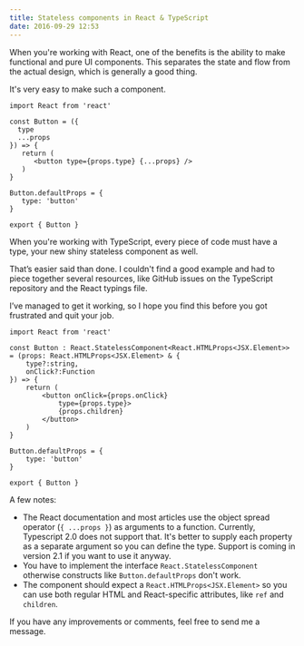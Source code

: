 ```yaml
---
title: Stateless components in React & TypeScript
date: 2016-09-29 12:53
---
```


When you're working with React, one of the benefits is the ability to make functional and pure UI components. This separates the state and flow from the actual design, which is generally a good thing.

It's very easy to make such a component.

```
import React from 'react'

const Button = ({
  type
  ...props
}) => {
   return (
      <button type={props.type} {...props} />
   )
}

Button.defaultProps = {
   type: 'button'
}

export { Button }
```

When you're working with TypeScript, every piece of code must have a type, your new shiny stateless component as well. 

That’s easier said than done. I couldn't find a good example and had to piece together several resources, like GitHub issues on the TypeScript repository and the React typings file.

I’ve managed to get it working, so I hope you find this before you got frustrated and quit your job.

```
import React from 'react'

const Button : React.StatelessComponent<React.HTMLProps<JSX.Element>> = (props: React.HTMLProps<JSX.Element> & {
    type?:string,
    onClick?:Function
}) => {
    return (
        <button onClick={props.onClick}
            type={props.type}>
            {props.children}
        </button>
    )
}

Button.defaultProps = {
    type: 'button'
}

export { Button }
```

A few notes:

- The React documentation and most articles use the object spread operator (`{ ...props }`) as arguments to a function. Currently, Typescript 2.0 does not support that. It's better to supply each property as a separate argument so you can define the type. Support is coming in version 2.1 if you want to use it anyway.
- You have to implement the interface `React.StatelessComponent` otherwise constructs like `Button.defaultProps` don't work.
- The component should expect a `React.HTMLProps<JSX.Element>` so you can use both regular HTML and React-specific attributes, like `ref` and `children`.

If you have any improvements or comments, feel free to send me a message.
